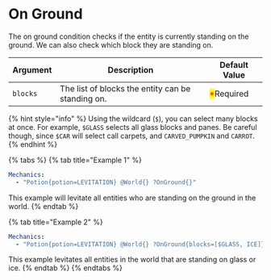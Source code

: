 # On Ground

The on ground condition checks if the entity is currently standing on the ground. We can also check which block they are standing on.

| Argument | Description                                        | Default Value                              |
| -------- | -------------------------------------------------- | ------------------------------------------ |
| `blocks` | The list of blocks the entity can be standing on.  | <mark style="color:red;">\*</mark>Required |

{% hint style="info" %}
Using the wildcard (`$`), you can select many blocks at once. For example, `$GLASS` selects all glass blocks and panes. Be careful though, since `$CAR` will select call carpets, and `CARVED_PUMPKIN` and `CARROT`.
{% endhint %}

{% tabs %}
{% tab title="Example 1" %}
```yaml
Mechanics:
  - "Potion{potion=LEVITATION} @World{} ?OnGround{}"
```

This example will levitate all entities who are standing on the ground in the world.&#x20;
{% endtab %}

{% tab title="Example 2" %}
```yaml
Mechanics:
  - "Potion{potion=LEVITATION} @World{} ?OnGround{blocks=[$GLASS, ICE]}"
```

This example levitates all entities in the world that are standing on glass or ice.&#x20;
{% endtab %}
{% endtabs %}
